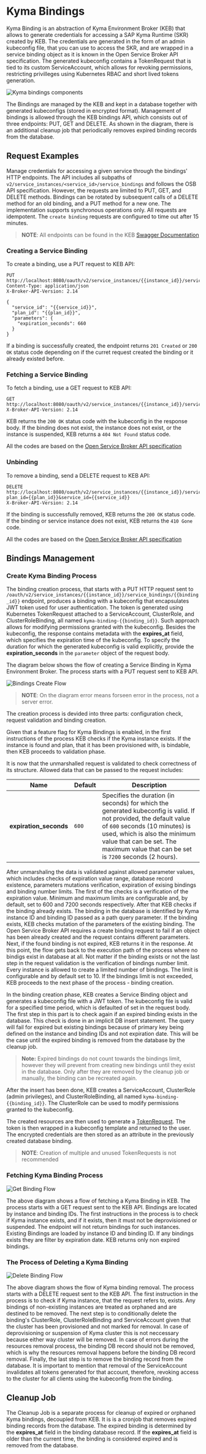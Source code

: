 # Kyma Bindings

Kyma Binding is an abstraction of Kyma Environment Broker (KEB) that allows to generate credentials for accessing a SAP Kyma Runtime (SKR) created by KEB. The credentials are generated in the form of an admin kubeconfig file, that you can use to access the SKR, and are wrapped in a service binding object as it is known in the Open Service Broker API specification. The generated kubeconfig contains a TokenRequest that is tied to its custom ServiceAccount, which allows for revoking permissions, restricting privilleges using Kubernetes RBAC and short lived tokens generation.

![Kyma bindings components](../assets/bindings-general.drawio.svg)

The Bindings are managed by the KEB and kept in a database together with generated kubeconfigs (stored in encrypted format). Management of bindings is allowed through the KEB bindings API, which consists out of three endpoints: PUT, GET and DELETE. As shown in the diagram, there is an additional cleanup job that periodically removes expired binding records from the database.

## Request Examples

Manage credentials for accessing a given service through the bindings' HTTP endpoints. The API includes all subpaths of `v2/service_instances/<service_id>/service_bindings` and follows the OSB API specification. However, the requests are limited to PUT, GET, and DELETE methods. Bindings can be rotated by subsequent calls of a DELETE method for an old binding, and a PUT method for a new one. The implementation supports synchronous operations only. All requests are idempotent. The `create binding` requests are configured to time out after 15 minutes.

> **NOTE**: All endpoints can be found in the KEB [Swagger Documentation](
https://kyma-env-broker.cp.stage.kyma.cloud.sap/#/Bindings)

### Creating a Service Binding

To create a binding, use a PUT request to KEB API:

```
PUT http://localhost:8080/oauth/v2/service_instances/{{instance_id}}/service_bindings/{{binding_id}}
Content-Type: application/json
X-Broker-API-Version: 2.14

{
  "service_id": "{{service_id}}",
  "plan_id": "{{plan_id}}",
  "parameters": {
    "expiration_seconds": 660
  }
}
```

If a binding is successfully created, the endpoint returns `201 Created` or `200 OK` status code depending on if the curret request created the binding or it already existed before.

### Fetching a Service Binding 

To fetch a binding, use a GET request to KEB API:

```
GET http://localhost:8080/oauth/v2/service_instances/{{instance_id}}/service_bindings/{{binding_id}}
X-Broker-API-Version: 2.14
```

KEB returns the `200 OK` status code with the kubeconfig in the response body. If the binding does not exist, the instance does not exist, or the instance is suspended, KEB returns a `404 Not Found` status code.

All the codes are based on the [Open Service Broker API specification](https://github.com/openservicebrokerapi/servicebroker/blob/master/spec.md#fetching-a-service-binding) 

### Unbinding

To remove a binding, send a DELETE request to KEB API:

```
DELETE http://localhost:8080/oauth/v2/service_instances/{{instance_id}}/service_bindings/{{binding_id}}?plan_id={{plan_id}}&service_id={{service_id}}
X-Broker-API-Version: 2.14
```

If the binding is successfully removed, KEB returns the `200 OK` status code. If the binding or service instance does not exist, KEB returns the `410 Gone` code.

All the codes are based on the [Open Service Broker API specification](https://github.com/openservicebrokerapi/servicebroker/blob/master/spec.md#unbinding) 

## Bindings Management

### Create Kyma Binding Process

The binding creation process, that starts with a PUT HTTP request sent to `/oauth/v2/service_instances/{{instance_id}}/service_bindings/{{binding_id}}` endpoint, produces a binding with a kubeconfig that encapsulates JWT token used for user authentication. The token is generated using Kubernetes TokenRequest attached to a ServiceAccount, ClusterRole, and ClusterRoleBinding, all named `kyma-binding-{{binding_id}}`. Such approach allows for modifying permissions granted with the kubeconfig.
Besides the kubeconfig, the response contains metadata with the **expires_at** field, which specifies the expiration time of the kubeconfig. 
To specify the duration for which the generated kubeconfig is valid explicitly, provide the **expiration_seconds** in the `parameter` object of the request body.


The diagram below shows the flow of creating a Service Binding in Kyma Environment Broker. The process starts with a PUT request sent to KEB API. 

![Bindings Create Flow](../assets/bindings-create-flow.drawio.svg)

> **NOTE**: On the diagram error means forseen error in the process, not a server error.

The creation process is devided into three parts: configuration check, request validation and binding creation.

<!-- Configuration Check -->
Given that a feature flag for Kyma Bindings is enabled, in the first instructions of the process KEB checks if the Kyma instance exists. If the instance is found and plan, that it has been provisioned with, is bindable, then KEB proceeds to validation phase.

<!-- Request Validation -->
It is now that the unmarshalled request is validated to check correctness of its structure. Allowed data that can be passed to the request includes:

| Name                   | Default | Description                                                                                                                                                                                                                                                                                                                                                          |
|------------------------|---------|----------------------------------------------------------------------------------------------------------------------------------------------------------------------------------------------------------------------------------------------------------------------------------------------------------------------------------------------------------------------|
| **expiration_seconds** | `600`   | Specifies the duration (in seconds) for which the generated kubeconfig is valid. If not provided, the default value of `600` seconds (10 minutes) is used, which is also the minimum value that can be set. The maximum value that can be set is `7200` seconds (2 hours).                                             |

After unmarshaling the data is validated against allowed parameter values, which includes checks of expiration value range, database record existence, parameters mutations verification, expiration of exising bindings and binding number limits. The first of the checks is a verification of the expiration value. Minimum and maximum limits are configurable and, by default, set to 600 and 7200 seconds respectively. After that KEB checks if the binding already exists. The binding in the database is identified by Kyma instance ID and binding ID passed as a path query parameter. If the binding exists, KEB checks mutation of the parameters of the existing binding. The Open Service Broker API requires a create binding request to fail if an object has been already created and the request contains different parameters. Next, if the found binding is not expired, KEB returns it in the response. At this point, the flow gets back to the execution path of the process where no bindigs exist in database at all. Not matter if the binding exists or not the last step in the request validation is the verification of bindings number limit. Every instance is allowed to create a limited number of bindings. The limit is configurable and by default set to 10. If the bindings limit is not exceeded, KEB proceeds to the next phase of the process - binding creation.  


<!-- Binding Creation -->
In the binding creation phase, KEB creates a Service Binding object and generates a kubeconfig file with a JWT token. The kubeconfig file is valid for a specified time period, which is defaulted of set in the request body. The first step in this part is to check again if an expired binding exists in the database. This check is done in an implicit DB insert statement. The query will fail for expired but existing bindings because of primary key being defined on the instance and binding IDs and not expiration date. This will be the case until the expired binding is removed from the database by the cleanup job. 
> **Note:** Expired bindings do not count towards the bindings limit, however they will prevent from creating new bindings until they exist in the database. Only after they are removed by the cleanup job or manually, the binding can be recreated again.

After the insert has been done, KEB creates a ServiceAccount, ClusterRole (admin privileges), and ClusterRoleBinding, all named `kyma-binding-{{binding_id}}`. The ClusterRole can be used to modify permissions granted to the kubeconfig.

The created resources are then used to generate a [TokenRequest](https://kubernetes.io/docs/reference/kubernetes-api/authentication-resources/token-request-v1/). The token is then wrapped in a kubeconfig template and returned to the user. The encrypted credentials are then stored as an attribute in the previously created database binding.

> **NOTE**: Creation of multiple and unused TokenRequests is not recommended


### Fetching Kyma Binding Process

![Get Binding Flow](../assets/bindings-get-flow.drawio.svg)

The above diagram shows a flow of fetching a Kyma Binding in KEB. The process starts with a GET request sent to the KEB API. Bindings are located by instance and binding IDs. The first instructions in the process is to check if Kyma instance exists, and if it exists, then it must not be deprovisioned or suspended. The endpoint will not return bindings for such instances. Existing Bindings are loaded by instance ID and binding ID. If any bindings exists they are filter by expiration date. KEB returns only non expired bindings.

### The  Process of Deleting a Kyma Binding

![Delete Binding Flow](../assets/bindings-delete-flow.drawio.svg)

The above diagram shows the flow of Kyma binding removal. The process starts with a DELETE request sent to the KEB API. The first instruction in the process is to check if Kyma instance, that the request refers to, exists. Any bindings of non-existing instances are treated as orphaned and are destined to be removed. The next step is to conditionally delete the binding's ClusterRole, ClusterRoleBinding and ServiceAccount given that the cluster has been provisioned and not marked for removal. In case of deprovisioning or suspension of Kyma cluster this is not neccessary because either way cluster will be removed. In case of errors during the resources removal process, the binding DB record should not be removed, which is why the resources removal happens before the binding DB record removal. Finally, the last step is to remove the binding record from the database. It is important to mention that removal of the ServiceAccount invalidates all tokens generated for that account, therefore, revoking access to the cluster for all clients using the kubeconfig from the binding.

## Cleanup Job

The Cleanup Job is a separate process for cleanup of expired or orphaned Kyma bindings, decoupled from KEB. It is is a cronjob that removes expired binding records from the database. The expired binding is determined by the **expires_at** field in the binding database record. If the **expires_at** field is older than the current time, the binding is considered expired and is removed from the database. 
